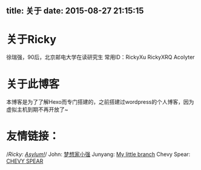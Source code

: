 title: 关于
date: 2015-08-27 21:15:15
---
# 关于Ricky
徐瑞强，90后，北京邮电大学在读研究生
常用ID：RickyXu RickyXRQ Acolyter

# 关于此博客
本博客是为了了解Hexo而专门搭建的，之前搭建过wordpress的个人博客，因为虚拟主机到期不再开放了~

# 友情链接：
/*Ricky: [Asylum!](http://RickyXu.me)*/
John: [梦想家小强](http://johnxxq.lofter.com/)
Junyang: [My little branch](http://junyang.me)
Chevy Spear: [CHEVY SPEAR](http://chevyspear.com)
